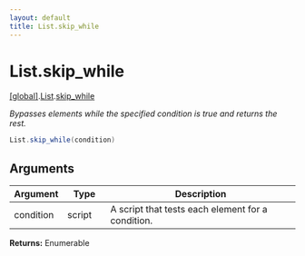 ```yaml
---
layout: default
title: List.skip_while
---
```


# List.skip_while

[\[global\]]({{site.baseurl}}/docs/).[List]({{site.baseurl}}/docs/List/).[skip_while]({{site.baseurl}}/docs/List/skip_while/)

_Bypasses elements while the specified condition is true and returns the rest._

```cs
List.skip_while(condition)
```

## Arguments

<table>
  <col width="15%">
  <col width="15%">
  <thead>
    <tr>
      <th>Argument</th>
      <th>Type</th>
      <th>Description</th>
    </tr>
  </thead>
  <tbody>
    <tr>
      <td>condition</td>
      <td>script</td>
      <td>A script that tests each element for a condition.</td>
    </tr>
  </tbody>
</table>

**Returns:** Enumerable
